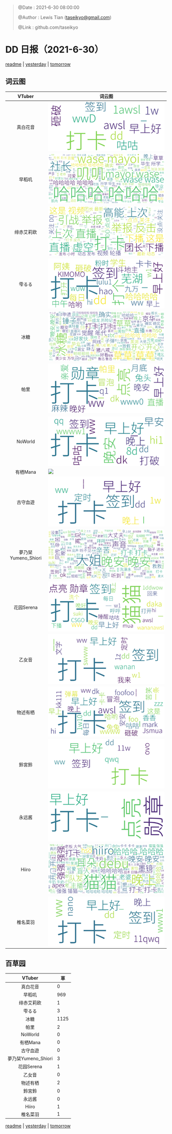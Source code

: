 > @Date    : 2021-6-30 08:00:00
>
> @Author  : Lewis Tian (taseikyo@gmail.com)
>
> @Link    : github.com/taseikyo

# DD 日报（2021-6-30）

[readme](../README.md) | [yesterday](2021-6-29.md) | [tomorrow](2021-7-1.md)

## 词云图

|VTuber|词云图|
|:-:|-|
|真白花音|![](../../images/daily/21402309_2021-6-30_purge_wordcloud.png)|
|早稻叽|![](../../images/daily/41682_2021-6-30_purge_wordcloud.png)|
|绯赤艾莉欧|![](../../images/daily/21396545_2021-6-30_purge_wordcloud.png)|
|雫るる|![](../../images/daily/21013446_2021-6-30_purge_wordcloud.png)|
|冰糖|![](../../images/daily/876396_2021-6-30_purge_wordcloud.png)|
|帕里|![](../../images/daily/4895312_2021-6-30_purge_wordcloud.png)|
|NoWorld|![](../../images/daily/21448649_2021-6-30_purge_wordcloud.png)|
|有栖Mana|![](../../images/daily/6542258_2021-6-30_purge_wordcloud.png)|
|古守血遊|![](../../images/daily/8725120_2021-6-30_purge_wordcloud.png)|
|夢乃栞Yumeno_Shiori|![](../../images/daily/14052636_2021-6-30_purge_wordcloud.png)|
|花园Serena|![](../../images/daily/14327465_2021-6-30_purge_wordcloud.png)|
|乙女音|![](../../images/daily/21320551_2021-6-30_purge_wordcloud.png)|
|物述有栖|![](../../images/daily/21449083_2021-6-30_purge_wordcloud.png)|
|鈴宮鈴|![](../../images/daily/21685677_2021-6-30_purge_wordcloud.png)|
|永远酱|![](../../images/daily/21701071_2021-6-30_purge_wordcloud.png)|
|Hiiro|![](../../images/daily/21919321_2021-6-30_purge_wordcloud.png)|
|椎名菜羽|![](../../images/daily/22347054_2021-6-30_purge_wordcloud.png)|

## 百草园

|VTuber|草|
|:-:|-|
|真白花音|0|
|早稻叽|969|
|绯赤艾莉欧|1|
|雫るる|3|
|冰糖|1125|
|帕里|2|
|NoWorld|0|
|有栖Mana|0|
|古守血遊|0|
|夢乃栞Yumeno_Shiori|3|
|花园Serena|1|
|乙女音|0|
|物述有栖|2|
|鈴宮鈴|0|
|永远酱|0|
|Hiiro|1|
|椎名菜羽|1|

[readme](../README.md) | [yesterday](2021-6-29.md) | [tomorrow](2021-7-1.md)

